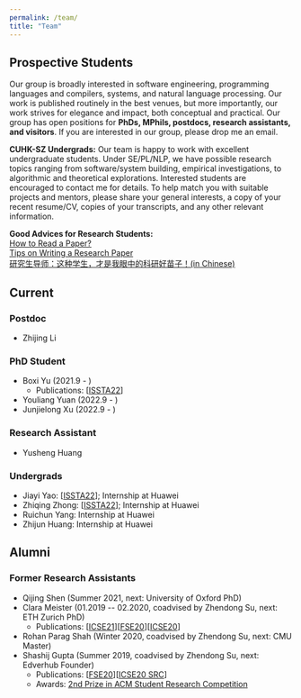 ```yaml
---
permalink: /team/
title: "Team"
---
```

## Prospective Students
Our group is broadly interested in software engineering, programming languages and compilers, systems, and natural language processing. Our work is published routinely in the best venues, but more importantly, our work strives for elegance and impact, both conceptual and practical. Our group has open positions for **PhDs, MPhils, postdocs, research assistants, and visitors**. If you are interested in our group, please drop me an email.

**CUHK-SZ Undergrads:** Our team is happy to work with excellent undergraduate students. Under SE/PL/NLP, we have possible research topics ranging from software/system building, empirical investigations, to algorithmic and theoretical explorations. Interested students are encouraged to contact me for details. To help match you with suitable projects and mentors, please share your general interests, a copy of your recent resume/CV, copies of your transcripts, and any other relevant information.

**Good Advices for Research Students:**<br>
[How to Read a Paper?](https://web.stanford.edu/class/ee384m/Handouts/HowtoReadPaper.pdf)<br>
[Tips on Writing a Research Paper](https://www.pldi21.org/prerecorded_plmw.2.html)<br>
[研究生导师：这种学生，才是我眼中的科研好苗子！(in Chinese)](https://mp.weixin.qq.com/s/6iuRur-8BvRheV8GylPRxQ)

<!-- To get an idea of our recent research activities, please take a look at our [publications](https://dblp.org/pers/hd/h/He:Pinjia) and various projects, such as the [LogPAI project](https://github.com/logpai) and [Machine translation testing project](https://github.com/RobustNLP/TestTranslation). -->

<!-- <br/> -->

## Current
### Postdoc
- Zhijing Li

### PhD Student
- Boxi Yu (2021.9 - )
  - Publications: \[[ISSTA22](/files/pdf/research/ISSTAa.pdf)\] 
- Youliang Yuan (2022.9 - )
- Junjielong Xu (2022.9 - )

### Research Assistant
- Yusheng Huang

### Undergrads
- Jiayi Yao: \[[ISSTA22](/files/pdf/research/ISSTAa.pdf)\]; Internship at Huawei
- Zhiqing Zhong: \[[ISSTA22](/files/pdf/research/ISSTAa.pdf)\]; Internship at Huawei
- Ruichun Yang: Internship at Huawei
- Zhijun Huang: Internship at Huawei


<!-- <br/> -->

## Alumni

### Former Research Assistants
- Qijing Shen (Summer 2021, next: University of Oxford PhD)
- Clara Meister (01.2019 -- 02.2020, coadvised by Zhendong Su, next: ETH Zurich PhD)
  - Publications: \[[ICSE21](/files/pdf/research/ICSE21.pdf)\]\[[FSE20](/files/pdf/research/ESECFSE20.pdf)\]\[[ICSE20](/files/pdf/research/ICSE20.pdf)\] 
- Rohan Parag Shah (Winter 2020, coadvised by Zhendong Su, next: CMU Master)
- Shashij Gupta (Summer 2019, coadvised by Zhendong Su, next: Edverhub Founder)
  - Publications: \[[FSE20](/files/pdf/research/ESECFSE20.pdf)\]\[[ICSE20 SRC](/files/pdf/research/ICSE20SRC.pdf)\]
  - Awards: [2nd Prize in ACM Student Research Competition](https://src.acm.org/winners/2021)


